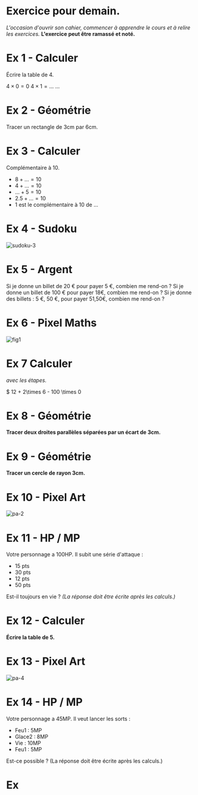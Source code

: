 # Exercice pour demain.

*L'occasion d'ouvrir son cahier, commencer à apprendre le cours et à relire les exercices.*
**L'exercice peut être ramassé et noté.**

# Ex 1 - Calculer
Écrire la table de 4.

$4 \times 0 = 0$
$4 \times 1 = ...$
...

# Ex 2 - Géométrie
Tracer un rectangle de 3cm par 6cm.

# Ex 3 - Calculer
Complémentaire à 10.

* $8 + ... = 10$
* $4 + ... = 10$
* $... + 5 = 10$
* $2.5 + ... = 10$
* 1 est le complémentaire à 10 de ...

# Ex 4 - Sudoku

![sudoku-3]()

# Ex 5 - Argent

Si je donne un billet de 20 € pour payer 5 €, combien me rend-on ?
Si je donne un billet de 100 € pour payer 18€, combien me rend-on ?
Si je donne des billets : 5 €, 50 €, pour payer 51,50€, combien me rend-on ?

# Ex 6 - Pixel Maths

![fig1]()

# Ex 7  Calculer 
*avec les étapes.*

$ 12 + 2\times 6 - 100 \times 0

# Ex 8 - Géométrie

**Tracer deux droites parallèles séparées par un écart de 3cm.**

# Ex 9 - Géométrie

**Tracer un cercle de rayon 3cm.**

# Ex 10 - Pixel Art

![pa-2]()

# Ex 11 - HP / MP

Votre personnage a 100HP. Il subit une série d'attaque : 
* 15 pts
* 30 pts 
* 12 pts
* 50 pts

Est-il toujours en vie ? 
*(La réponse doit être écrite après les calculs.)*


# Ex 12 - Calculer

**Écrire la table de 5.**

# Ex 13 - Pixel Art

![pa-4]()

# Ex 14 - HP / MP

Votre personnage a 45MP. Il veut lancer les sorts : 
* Feu1 : 5MP
* Glace2 : 8MP 
* Vie : 10MP
* Feu1 : 5MP

Est-ce possible ?
(La réponse doit être écrite après les calculs.)

# Ex 



